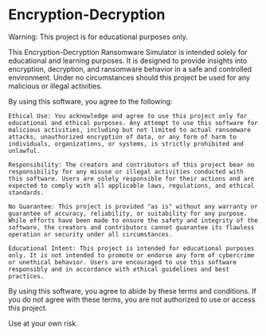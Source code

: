 # Encryption-Decryption
Warning: This project is for educational purposes only.

This Encryption-Decryption Ransomware Simulator is intended solely for educational and learning purposes. It is designed to provide insights into encryption, decryption, and ransomware behavior in a safe and controlled environment. Under no circumstances should this project be used for any malicious or illegal activities.

By using this software, you agree to the following:

    Ethical Use: You acknowledge and agree to use this project only for educational and ethical purposes. Any attempt to use this software for malicious activities, including but not limited to actual ransomware attacks, unauthorized encryption of data, or any form of harm to individuals, organizations, or systems, is strictly prohibited and unlawful.

    Responsibility: The creators and contributors of this project bear no responsibility for any misuse or illegal activities conducted with this software. Users are solely responsible for their actions and are expected to comply with all applicable laws, regulations, and ethical standards.

    No Guarantee: This project is provided "as is" without any warranty or guarantee of accuracy, reliability, or suitability for any purpose. While efforts have been made to ensure the safety and integrity of the software, the creators and contributors cannot guarantee its flawless operation or security under all circumstances.

    Educational Intent: This project is intended for educational purposes only. It is not intended to promote or endorse any form of cybercrime or unethical behavior. Users are encouraged to use this software responsibly and in accordance with ethical guidelines and best practices.

By using this software, you agree to abide by these terms and conditions. If you do not agree with these terms, you are not authorized to use or access this project.

Use at your own risk.

